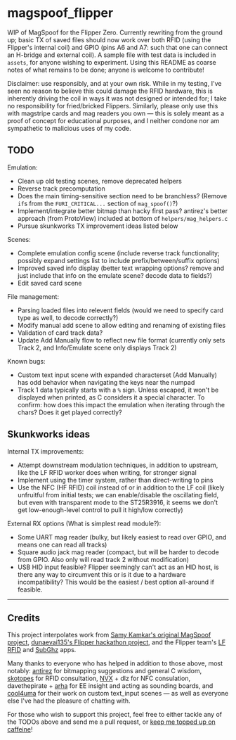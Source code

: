 # magspoof_flipper
WIP of MagSpoof for the Flipper Zero. Currently rewriting from the ground up; basic TX of saved files should now work over both RFID (using the Flipper's internal coil) and GPIO (pins A6 and A7: such that one can connect an H-bridge and external coil). A sample file with test data is included in `assets`, for anyone wishing to experiment. Using this README as coarse notes of what remains to be done; anyone is welcome to contribute!

Disclaimer: use responsibly, and at your own risk. While in my testing, I've seen no reason to believe this could damage the RFID hardware, this is inherently driving the coil in ways it was not designed or intended for; I take no responsibility for fried/bricked Flippers. Similarly, please only use this with magstripe cards and mag readers you own — this is solely meant as a proof of concept for educational purposes, and I neither condone nor am sympathetic to malicious uses of my code.

## TODO
Emulation:
- Clean up old testing scenes, remove deprecated helpers
- Reverse track precomputation
- Does the main timing-sensitive section need to be branchless? (Remove `if`s from the `FURI_CRITICAL...` section of `mag_spoof()`?)
- Implement/integrate better bitmap than hacky first pass? antirez's better approach (from ProtoView) included at bottom of `helpers/mag_helpers.c`
- Pursue skunkworks TX improvement ideas listed below

Scenes:
- Complete emulation config scene (include reverse track functionality; possibly expand settings list to include prefix/between/suffix options)
- Improved saved info display (better text wrapping options? remove and just include that info on the emulate scene? decode data to fields?)
- Edit saved card scene

File management:
- Parsing loaded files into relevent fields (would we need to specify card type as well, to decode correctly?)
- Modify manual add scene to allow editing and renaming of existing files
- Validation of card track data?
- Update Add Manually flow to reflect new file format (currently only sets Track 2, and Info/Emulate scene only displays Track 2)

Known bugs:
- Custom text input scene with expanded characterset (Add Manually) has odd behavior when navigating the keys near the numpad
- Track 1 data typically starts with a `%` sign. Unless escaped, it won't be displayed when printed, as C considers it a special character. To confirm: how does this impact the emulation when iterating through the chars? Does it get played correctly?

## Skunkworks ideas
Internal TX improvements:
- Attempt downstream modulation techniques, in addition to upstream, like the LF RFID worker does when writing, for stronger signal
- Implement using the timer system, rather than direct-writing to pins
- Use the NFC (HF RFID) coil instead of or in addition to the LF coil (likely unfruitful from initial tests; we can enable/disable the oscillating field, but even with transparent mode to the ST25R3916, it seems we don't get low-enough-level control to pull it high/low correctly) 

External RX options (What is simplest read module?):
- Some UART mag reader (bulky, but likely easiest to read over GPIO, and means one can read all tracks)
- Square audio jack mag reader (compact, but will be harder to decode from GPIO. Also only will read track 2 without modification)
- USB HID input feasible? Flipper seemingly can't act as an HID host, is there any way to circumvent this or is it due to a hardware incompatibility? This would be the easiest / best option all-around if feasible. 

----
## Credits
This project interpolates work from [Samy Kamkar's original MagSpoof project](https://github.com/samyk/magspoof), [dunaevai135's Flipper hackathon project](https://github.com/dunaevai135/flipperzero-firmware), and the Flipper team's [LF RFID](https://github.com/flipperdevices/flipperzero-firmware/tree/dev/applications/main/lfrfid) and [SubGhz](https://github.com/flipperdevices/flipperzero-firmware/tree/dev/applications/main/subghz) apps.  

Many thanks to everyone who has helped in addition to those above, most notably: [antirez](https://github.com/antirez) for bitmapping suggestions and general C wisdom, [skotopes](https://github.com/skotopes) for RFID consultation, [NVX](https://github.com/nvx) + dlz for NFC consulation, davethepirate + [arha](https://github.com/arha) for EE insight and acting as sounding boards, and [cool4uma](https://github.com/cool4uma) for their work on custom text_input scenes — as well as everyone else I've had the pleasure of chatting with.

For those who wish to support this project, feel free to either tackle any of the TODOs above and send me a pull request, or [keep me topped up on caffeine](https://www.buymeacoffee.com/zweiss)!
